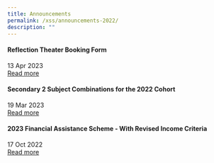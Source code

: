 ```yaml
---
title: Announcements
permalink: /xss/announcements-2022/
description: ""
---
```

#### Reflection Theater Booking Form

13 Apr 2023 <br>
[Read more](/files/Reflection%20Theatre/rt%20booking%20form.pdf)


#### Secondary 2 Subject Combinations for the 2022 Cohort

19 Mar 2023 <br>
[Read more](/xss/announcements/ssc2)



#### 2023 Financial Assistance Scheme - With Revised Income Criteria

17 Oct 2022 <br>
[Read more](/xss/announcements/2023-financial-assistance-scheme-with-revised-income-criteria)